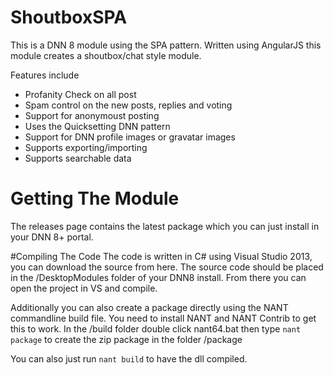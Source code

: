 # ShoutboxSPA

This is a DNN 8 module using the SPA pattern. Written using AngularJS this module creates a shoutbox/chat style module. 

Features include
- Profanity Check on all post
- Spam control on the new posts, replies and voting
- Support for anonymoust posting
- Uses the Quicksetting DNN pattern
- Support for DNN profile images or gravatar images
- Supports exporting/importing
- Supports searchable data

# Getting The Module
The releases page contains the latest package which you can just install in your DNN 8+ portal.

#Compiling The Code
The code is written in C# using Visual Studio 2013, you can download the source from here. The source code should be placed in the /DesktopModules folder of 
your DNN8 install. From there you can open the project in VS and compile.

Additionally you can also create a package directly using the NANT commandline build file. You need to install NANT and NANT Contrib to get this
to work. 
In the /build folder double click nant64.bat then type `nant package` to create the zip package in the folder /package

You can also just run `nant build` to have the dll compiled.
